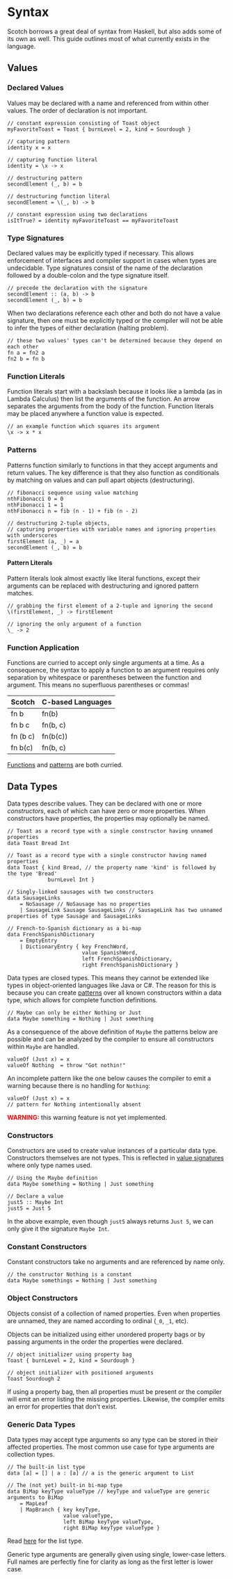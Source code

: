 # Syntax

Scotch borrows a great deal of syntax from Haskell, but also adds some of its
own as well. This guide outlines most of what currently exists in the language.

## Values

### Declared Values

Values may be declared with a name and referenced from within other values. The
order of declaration is not important.

```
// constant expression consisting of Toast object
myFavoriteToast = Toast { burnLevel = 2, kind = Sourdough }

// capturing pattern
identity x = x

// capturing function literal
identity = \x -> x

// destructuring pattern
secondElement (_, b) = b

// destructuring function literal
secondElement = \(_, b) -> b

// constant expression using two declarations
isItTrue? = identity myFavoriteToast == myFavoriteToast
```

### Type Signatures

Declared values may be explicitly typed if necessary. This allows enforcement of
interfaces and compiler support in cases when types are undecidable. Type signatures
consist of the name of the declaration followed by a double-colon and the type
signature itself.

```
// precede the declaration with the signature
secondElement :: (a, b) -> b
secondElement (_, b) = b
```

When two declarations reference each other and both do not have a value signature,
then one must be explicitly typed or the compiler will not be able to infer the types
of either declaration (halting problem).

```
// these two values' types can't be determined because they depend on each other
fn a = fn2 a
fn2 b = fn b
```

### Function Literals

Function literals start with a backslash because it looks like a lambda (as in
Lambda Calculus) then list the arguments of the function. An arrow separates
the arguments from the body of the function. Function literals may be placed
anywhere a function value is expected.

```
// an example function which squares its argument
\x -> x * x
```

### Patterns

Patterns function similarly to functions in that they accept arguments and return
values. The key difference is that they also function as conditionals by matching
on values and can pull apart objects (destructuring).

```
// fibonacci sequence using value matching
nthFibonacci 0 = 0
nthFibonacci 1 = 1
nthFibonacci n = fib (n - 1) + fib (n - 2)

// destructuring 2-tuple objects,
// capturing properties with variable names and ignoring properties with underscores
firstElement (a, _) = a
secondElement (_, b) = b
```

#### Pattern Literals

Pattern literals look almost exactly like literal functions, except their arguments
can be replaced with destructuring and ignored pattern matches.

```
// grabbing the first element of a 2-tuple and ignoring the second
\(firstElement, _) -> firstElement

// ignoring the only argument of a function
\_ -> 2
```

### Function Application

Functions are curried to accept only single arguments at a time. As a consequence,
the syntax to apply a function to an argument requires only separation by whitespace
or parentheses between the function and argument. This means no superfluous parentheses
or commas!

| Scotch   | C-based Languages |
|----------|-------------------|
| fn b     | fn(b)             |
| fn b c   | fn(b, c)          |
| fn (b c) | fn(b(c))          |
| fn b(c)  | fn(b, c)          |

[Functions](#syntax-values-function-literals) and [patterns](#syntax-values-patterns) are both curried.

## Data Types

Data types describe values. They can be declared with one or more *constructors*,
each of which can have zero or more properties. When constructors have properties,
the properties may optionally be named.

```
// Toast as a record type with a single constructor having unnamed properties
data Toast Bread Int

// Toast as a record type with a single constructor having named properties
data Toast { kind Bread, // the property name 'kind' is followed by the type 'Bread'
             burnLevel Int }

// Singly-linked sausages with two constructors
data SausageLinks
    = NoSausage // NoSausage has no properties
    | SausageLink Sausage SausageLinks // SausageLink has two unnamed properties of type Sausage and SausageLinks

// French-to-Spanish dictionary as a bi-map
data FrenchSpanishDictionary
    = EmptyEntry
    | DictionaryEntry { key FrenchWord,
                        value SpanishWord,
                        left FrenchSpanishDictionary,
                        right FrenchSpanishDictionary }
```

Data types are closed types. This means they cannot be extended like types in
object-oriented languages like Java or C#. The reason for this is because you can
create [patterns](#syntax-patterns) over all known constructors within a data type, which allows for
complete function definitions.

```
// Maybe can only be either Nothing or Just
data Maybe something = Nothing | Just something
```

As a consequence of the above definition of `Maybe` the patterns below are possible
and can be analyzed by the compiler to ensure all constructors within `Maybe` are handled.

```
valueOf (Just x) = x
valueOf Nothing  = throw "Got nothin!"
```

An incomplete pattern like the one below causes the compiler to emit a warning
because there is no handling for `Nothing`:

```
valueOf (Just x) = x
// pattern for Nothing intentionally absent
```

<span style="color: red;">**WARNING:**</span> this warning feature is not yet implemented.

### Constructors

Constructors are used to create value instances of a particular data type.
Constructors themselves are not types. This is reflected in [value signatures](#syntax-values-type-signatures)
where only type names used.

```
// Using the Maybe definition
data Maybe something = Nothing | Just something

// Declare a value
just5 :: Maybe Int
just5 = Just 5
```

In the above example, even though `just5` always returns `Just 5`, we can only
give it the signature `Maybe Int`.

### Constant Constructors

Constant constructors take no arguments and are referenced by name only.

```
// the constructor Nothing is a constant
data Maybe somethings = Nothing | Just something
```

### Object Constructors

Objects consist of a collection of named properties. Even when properties are
unnamed, they are named according to ordinal (`_0`, `_1`, etc).

Objects can be initialized using either unordered property bags or by passing
arguments in the order the properties were declared.

```
// object initializer using property bag
Toast { burnLevel = 2, kind = Sourdough }

// object initializer with positioned arguments
Toast Sourdough 2
```

If using a property bag, then all properties must be present or the compiler
will emit an error listing the missing properties. Likewise, the compiler emits
an error for properties that don't exist.

### Generic Data Types

Data types may accept type arguments so any type can be stored in their affected
properties. The most common use case for type arguments are collection types.

```
// The built-in list type
data [a] = [] | a : [a] // a is the generic argument to List

// The (not yet) built-in bi-map type
data BiMap keyType valueType // keyType and valueType are generic arguments to BiMap
    = MapLeaf
    | MapBranch { key keyType,
                  value valueType,
                  left BiMap keyType valueType,
                  right BiMap keyType valueType }
```

Read [here](#syntax-lists) for the list type.

Generic type arguments are generally given using single, lower-case letters. Full
names are perfectly fine for clarity as long as the first letter is lower case.
